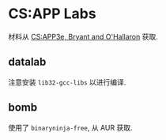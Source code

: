 # CS:APP Labs

材料从 [CS:APP3e, Bryant and O'Hallaron](http://csapp.cs.cmu.edu/3e/labs.html) 获取.

## datalab

注意安装 `lib32-gcc-libs` 以进行编译.

## bomb

使用了 `binaryninja-free`, 从 AUR 获取.
